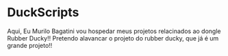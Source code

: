 # DuckScripts
Aqui, Eu Murilo Bagatini vou hospedar meus projetos relacinados ao dongle Rubber Ducky!! 
Pretendo alavancar o projeto do rubber ducky, que já é um grande projeto!!
